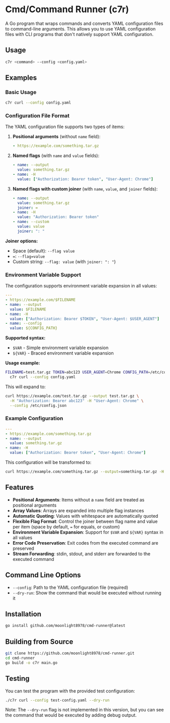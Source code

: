 # Cmd/Command Runner (c7r)

A Go program that wraps commands and converts YAML configuration files to command-line arguments. This allows you to use YAML configuration files with CLI programs that don't natively support YAML configuration.

## Usage

```bash
c7r <command> --config <config.yaml>
```

## Examples

### Basic Usage

```bash
c7r curl --config config.yaml
```

### Configuration File Format

The YAML configuration file supports two types of items:

1. **Positional arguments** (without `name` field):
   ```yaml
   - https://example.com/something.tar.gz
   ```

2. **Named flags** (with `name` and `value` fields):
   ```yaml
   - name: --output
     value: something.tar.gz
   - name: -H
     value: ["Authorization: Bearer token", "User-Agent: Chrome"]
   ```

3. **Named flags with custom joiner** (with `name`, `value`, and `joiner` fields):
   ```yaml
   - name: --output
     value: something.tar.gz
     joiner: =
   - name: -H
     value: "Authorization: Bearer token"
   - name: --custom
     value: value
     joiner: ": "
   ```

**Joiner options:**
- Space (default): `--flag value`
- `=`: `--flag=value`
- Custom string: `--flag: value` (with `joiner: ": "`)

### Environment Variable Support

The configuration supports environment variable expansion in all values:

```yaml
---
- https://example.com/$FILENAME
- name: --output
  value: $FILENAME
- name: -H
  value: ["Authorization: Bearer $TOKEN", "User-Agent: $USER_AGENT"]
- name: --config
  value: ${CONFIG_PATH}
```

**Supported syntax:**
- `$VAR` - Simple environment variable expansion
- `${VAR}` - Braced environment variable expansion

**Usage example:**
```bash
FILENAME=test.tar.gz TOKEN=abc123 USER_AGENT=Chrome CONFIG_PATH=/etc/config.json \
  c7r curl --config config.yaml
```

This will expand to:
```bash
curl https://example.com/test.tar.gz --output test.tar.gz \
  -H "Authorization: Bearer abc123" -H "User-Agent: Chrome" \
  --config /etc/config.json
```

### Example Configuration

```yaml
---
- https://example.com/something.tar.gz
- name: --output
  value: something.tar.gz
- name: -H
  value: ["Authorization: Bearer token", "User-Agent: Chrome"]
```

This configuration will be transformed to:
```bash
curl https://example.com/something.tar.gz --output=something.tar.gz -H "Authorization: Bearer token" -H "User-Agent: Chrome"
```

## Features

- **Positional Arguments**: Items without a `name` field are treated as positional arguments
- **Array Values**: Arrays are expanded into multiple flag instances
- **Automatic Quoting**: Values with whitespace are automatically quoted
- **Flexible Flag Format**: Control the joiner between flag name and value per item (space by default, `=` for equals, or custom)
- **Environment Variable Expansion**: Support for `$VAR` and `${VAR}` syntax in all values
- **Error Code Preservation**: Exit codes from the executed command are preserved
- **Stream Forwarding**: stdin, stdout, and stderr are forwarded to the executed command

## Command Line Options

- `--config`: Path to the YAML configuration file (required)
- `--dry-run`: Show the command that would be executed without running it

## Installation

```bash
go install github.com/moonlight8978/cmd-runner@latest
```

## Building from Source

```bash
git clone https://github.com/moonlight8978/cmd-runner.git
cd cmd-runner
go build -o c7r main.go
```

## Testing

You can test the program with the provided test configuration:

```bash
./c7r curl --config test-config.yaml --dry-run
```

Note: The `--dry-run` flag is not implemented in this version, but you can see the command that would be executed by adding debug output.
